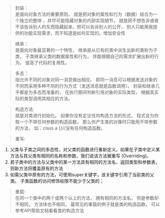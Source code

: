 > 封装：<br>
是面向对象方法的重要原则，
就是把对象的属性和行为（数据）结合为一个独立的整体
，并尽可能隐藏对象的内部实现细节，
就是把不想告诉或者不该告诉别人的东西隐藏起来，把可以告诉别人的公开，
别人只能用我提供的功能实现需求，而不知道是如何实现的。增加安全性

> 继承：<br>
是面向对象最显著的一个特性，
继承是从已有的类中派生出新的类称为子类，
子类继承父类的数据属性和行为，
并能根据自己的需求扩展出新的行为，
提高了代码的复用性。

> 多态：<br>
指允许不同的对象对同一消息做出相应。
即同一消息可以根据发送对象的不同而采用多种不同的行为方式（发送消息就是函数调用）。
封装和继承几乎都是为多态而准备的，
在执行期间判断引用对象的实际类型，
根据其实际的类型调用其相应的方法。

> 构造方法: <br>
就是对类进行初始化。
 如果你没有定议任何构造方法的形式，
程式会为你取一个不带任何参数的构造函数，
那么你产生类的对像时只能用不带参数的方法，
如：class a {}//没有任何构造函数。

> 重写: <br>
1. 父类与子类之间的多态性，对父类的函数进行重新定义。如果在子类中定义某方法与其父类有相同的名称和参数，我们说该方法被重写 (Overriding)。
2. 若子类中的方法与父类中的某一方法具有相同的方法名、返回类型和参数表，则新方法将覆盖原有的方法
3. 如需父类中原有的方法，可使用super关键字，该关键字引用了当前类的父类。
子类函数的访问修饰权限不能少于父类的；

> 重载: <br>
在同一个类中的两个或两个以上的方法，
拥有相同的方法名，
但是参数却不相同，
方法体也不相同，
最常见的重载的例子就是类的构造函数，
可以参考API帮助文档看看类的构造方法
